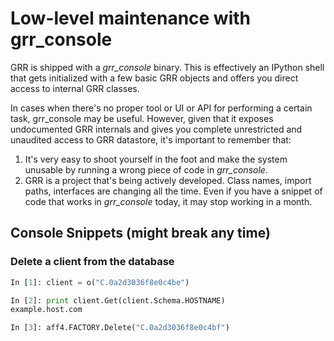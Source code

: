 # Low-level maintenance with grr_console

GRR is shipped with a *grr_console* binary. This is effectively an IPython shell that gets initialized with a few basic GRR objects and offers you direct access to internal GRR classes.

In cases when there's no proper tool or UI or API for performing a certain task, grr_console may be useful. However, given that it exposes undocumented GRR internals and gives you complete unrestricted and unaudited access to GRR datastore, it's important to remember that:

1. It's very easy to shoot yourself in the foot and make the system unusable by running a wrong piece of code in *grr_console*.
1. GRR is a project that's being actively developed. Class names, import paths, interfaces are changing all the time. Even if you have a snippet of code that works in *grr_console* today, it may stop working in a month.

## Console Snippets (might break any time)

### Delete a client from the database

```python
In [1]: client = o("C.0a2d3036f8e0c4be")

In [2]: print client.Get(client.Schema.HOSTNAME)
example.host.com

In [3]: aff4.FACTORY.Delete("C.0a2d3036f8e0c4bf")

```
